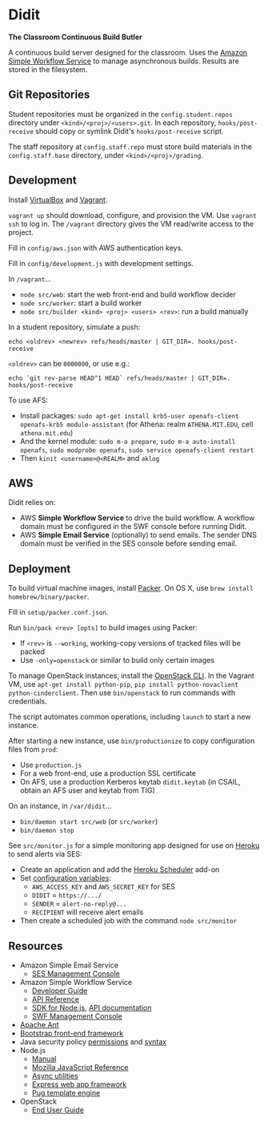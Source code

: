 Didit
=====

**The Classroom Continuous Build Butler**

A continuous build server designed for the classroom. Uses the [Amazon Simple Workflow Service][SWF] to manage asynchronous builds. Results are stored in the filesystem.

  [SWF]: http://aws.amazon.com/swf/


Git Repositories
----------------

Student repositories must be organized in the `config.student.repos` directory under `<kind>/<proj>/<users>.git`. In each repository, `hooks/post-receive` should copy or symlink Didit's `hooks/post-receive` script.

The staff repository at `config.staff.repo` must store build materials in the `config.staff.base` directory, under `<kind>/<proj>/grading`.


Development
-----------

Install [VirtualBox] and [Vagrant].

  [VirtualBox]: http://www.virtualbox.org/
  [Vagrant]: http://www.vagrantup.com/

`vagrant up` should download, configure, and provision the VM. Use `vagrant ssh` to log in. The `/vagrant` directory gives the VM read/write access to the project.

Fill in `config/aws.json` with AWS authentication keys.

Fill in `config/development.js` with development settings.

In `/vagrant`...

 * `node src/web`: start the web front-end and build workflow decider
 * `node src/worker`: start a build worker
 * `node src/builder <kind> <proj> <users> <rev>`: run a build manually

In a student repository, simulate a push:

    echo <oldrev> <newrev> refs/heads/master | GIT_DIR=. hooks/post-receive

`<oldrev>` can be `0000000`, or use e.g.:

    echo `git rev-parse HEAD^1 HEAD` refs/heads/master | GIT_DIR=. hooks/post-receive

To use AFS:

 * Install packages: `sudo apt-get install krb5-user openafs-client openafs-krb5 module-assistant` (for Athena: realm `ATHENA.MIT.EDU`, cell `athena.mit.edu`)
 * And the kernel module: `sudo m-a prepare`, `sudo m-a auto-install openafs`, `sudo modprobe openafs`, `sudo service openafs-client restart`
 * Then `kinit <username>@<REALM>` and `aklog`


AWS
---

Didit relies on:

 * AWS **Simple Workflow Service** to drive the build workflow.
   A workflow domain must be configured in the SWF console before running Didit.
 * AWS **Simple Email Service** (optionally) to send emails.
   The sender DNS domain must be verified in the SES console before sending email.


Deployment
----------

To build virtual machine images, install [Packer]. On OS X, use `brew install homebrew/binary/packer`.

  [Packer]: http://www.packer.io/

Fill in `setup/packer.conf.json`.

Run `bin/pack <rev> [opts]` to build images using Packer:

 * If `<rev>` is `--working`, working-copy versions of tracked files will be packed
 * Use `-only=openstack` or similar to build only certain images

To manage OpenStack instances, install the [OpenStack CLI]. In the Vagrant VM, use `apt-get install python-pip`, `pip install python-novaclient python-cinderclient`. Then use `bin/openstack` to run commands with credentials.

  [OpenStack CLI]: http://docs.openstack.org/user-guide/content/ch_cli.html

The script automates common operations, including `launch` to start a new instance.

After starting a new instance, use `bin/productionize` to copy configuration files from `prod`:

 * Use `production.js`
 * For a web front-end, use a production SSL certificate
 * On AFS, use a production Kerberos keytab `didit.keytab` (in CSAIL, obtain an AFS user and keytab from TIG)

On an instance, in `/var/didit`...

 * `bin/daemon start src/web` (or `src/worker`)
 * `bin/daemon stop`

See `src/monitor.js` for a simple monitoring app designed for use on [Heroku] to send alerts via SES:

 * Create an application and add the [Heroku Scheduler] add-on
 * Set [configuration variables][Heroku config vars]:
   * `AWS_ACCESS_KEY` and `AWS_SECRET_KEY` for SES
   * `DIDIT` = `https://.../`
   * `SENDER` = `alert-no-reply@...`
   * `RECIPIENT` will receive alert emails
 * Then create a scheduled job with the command `node src/monitor`

  [Heroku]: https://www.heroku.com/
  [Heroku Scheduler]: https://addons.heroku.com/scheduler
  [Heroku config vars]: https://devcenter.heroku.com/articles/config-vars


Resources
---------

 * Amazon Simple Email Service
   * [SES Management Console](https://console.aws.amazon.com/ses/home)
 * Amazon Simple Workflow Service
   * [Developer Guide](http://docs.aws.amazon.com/amazonswf/latest/developerguide/)
   * [API Reference](http://docs.aws.amazon.com/amazonswf/latest/apireference/)
   * [SDK for Node.js](https://aws.amazon.com/sdk-for-node-js/), [API documentation](http://docs.aws.amazon.com/AWSJavaScriptSDK/latest/)
   * [SWF Management Console](https://console.aws.amazon.com/swf/home)
 * [Apache Ant](http://ant.apache.org/manual/)
 * [Bootstrap front-end framework](http://getbootstrap.com/css/)
 * Java security policy [permissions](http://download.java.net/jdk8/docs/technotes/guides/security/permissions.html) and [syntax](http://download.java.net/jdk8/docs/technotes/guides/security/PolicyFiles.html)
 * Node.js
   * [Manual](http://nodejs.org/api/)
   * [Mozilla JavaScript Reference](https://developer.mozilla.org/en-US/docs/JavaScript/Reference)
   * [Async utilities](https://npmjs.org/package/async)
   * [Express web app framework](http://expressjs.com/)
   * [Pug template engine](https://github.com/pugjs/pug)
 * OpenStack
   * [End User Guide](http://docs.openstack.org/user-guide/content/)
